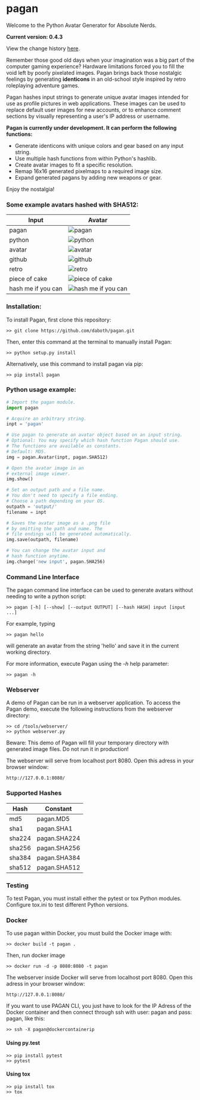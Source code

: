 pagan
=====

Welcome to the Python Avatar Generator for Absolute Nerds.

**Current version: 0.4.3**

View the change history [here](CHANGELOG.md).

Remember those good old days when your imagination was a big part of the
computer gaming experience? Hardware limitations forced you to fill the void
left by poorly pixelated images. Pagan brings back those nostalgic feelings
by generating **identicons** in an old-school style inspired by retro
roleplaying adventure games.

Pagan hashes input strings to generate unique avatar images intended for use as
profile pictures in web applications. These images can be used to replace
default user images for new accounts, or to enhance comment sections by visually
representing a user's IP address or username.

**Pagan is currently under development. It can perform the following functions:**

* Generate identicons with unique colors and gear based on any input string.
* Use multiple hash functions from within Python's hashlib.
* Create avatar images to fit a specific resolution.
* Remap 16x16 generated pixelmaps to a required image size.
* Expand generated pagans by adding new weapons or gear.

Enjoy the nostalgia!

### Some example avatars hashed with SHA512:

Input  | Avatar
------------- | -------------
pagan  | ![pagan](/images/pagan.png)
python | ![python](/images/python.png)
avatar | ![avatar](/images/avatar.png)
github | ![github](/images/github.png)
retro | ![retro](/images/retro.png)
piece of cake | ![piece of cake](/images/piece%20of%20cake.png)
hash me if you can | ![hash me if you can](/images/hash%20me%20if%20you%20can.png)

### Installation:

To install Pagan, first clone this repository:
```
>> git clone https://github.com/daboth/pagan.git
```
Then, enter this command at the terminal to manually install Pagan:
```
>> python setup.py install
```
Alternatively, use this command to install pagan via pip:
```
>> pip install pagan
```

### Python usage example:
```python
# Import the pagan module.
import pagan

# Acquire an arbitrary string.
inpt = 'pagan'

# Use pagan to generate an avatar object based on an input string.
# Optional: You may specify which hash function Pagan should use.
# The functions are available as constants.
# Default: MD5.
img = pagan.Avatar(inpt, pagan.SHA512)

# Open the avatar image in an
# external image viewer.
img.show()

# Set an output path and a file name.
# You don't need to specify a file ending.
# Choose a path depending on your OS.
outpath = 'output/'
filename = inpt

# Saves the avatar image as a .png file
# by omitting the path and name. The
# file endings will be generated automatically.
img.save(outpath, filename)

# You can change the avatar input and
# hash function anytime.
img.change('new input', pagan.SHA256)
```

### Command Line Interface

The pagan command line interface can be used to generate avatars without needing
to write a python script:
```
>> pagan [-h] [--show] [--output OUTPUT] [--hash HASH] input [input ...]
```

For example, typing
```
>> pagan hello
```
will generate an avatar from the string 'hello' and save it in the current
working directory.

For more information, execute Pagan using the *-h* help parameter:
```
>> pagan -h
```

### Webserver

A demo of Pagan can be run in a webserver application. To access the Pagan demo,
execute the following instructions from the webserver directory:
```
>> cd /tools/webserver/
>> python webserver.py
```
Beware: This demo of Pagan will fill your temporary directory with generated
image files. Do not run it in production!

The webserver will serve from localhost port 8080. Open this adress in your
browser window:
```
http://127.0.0.1:8080/
```

### Supported Hashes

Hash     | Constant
-------- | --------
md5 | pagan.MD5
sha1 | pagan.SHA1
sha224 | pagan.SHA224
sha256 | pagan.SHA256
sha384 | pagan.SHA384
sha512 | pagan.SHA512

### Testing

To test Pagan, you must install either the pytest or tox Python modules.
Configure tox.ini to test different Python versions.

### Docker

To use pagan within Docker, you must build the Docker image with:

```
>> docker build -t pagan .
```

Then, run docker image

```
>> docker run -d -p 8080:8080 -t pagan
```

The webserver inside Docker will serve from localhost port 8080. Open this adress in your
browser window:
```
http://127.0.0.1:8080/
```

If you want to use PAGAN CLI, you just have to look for the IP Adress of the Docker container and then connect through ssh with user: pagan and pass: pagan, like this:

```
>> ssh -X pagan@dockercontainerip
```


#### Using py.test

```
>> pip install pytest
>> pytest
```

#### Using tox

```
>> pip install tox
>> tox
```
